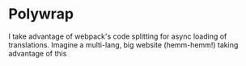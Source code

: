 # Polywrap
I take advantage of webpack's code splitting for
async loading of translations. Imagine a multi-lang, big website
(hemm-hemm!) taking advantage of this
